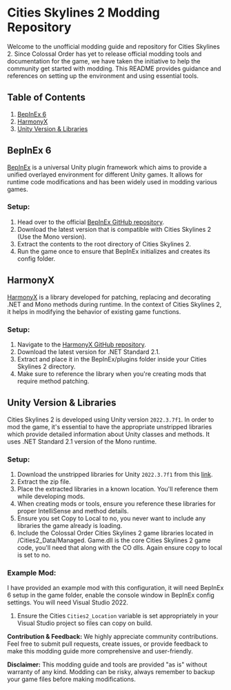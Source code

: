 
# Cities Skylines 2 Modding Repository

Welcome to the unofficial modding guide and repository for Cities Skylines 2. Since Colossal Order has yet to release official modding tools and documentation for the game, we have taken the initiative to help the community get started with modding. This README provides guidance and references on setting up the environment and using essential tools.

## Table of Contents
1. [BepInEx 6](#bepinex-6)
2. [HarmonyX](#harmonyx)
3. [Unity Version & Libraries](#unity-version--libraries)

## BepInEx 6
[BepInEx](https://github.com/BepInEx/BepInEx) is a universal Unity plugin framework which aims to provide a unified overlayed environment for different Unity games. It allows for runtime code modifications and has been widely used in modding various games.

### Setup:
1. Head over to the official [BepInEx GitHub repository](https://github.com/BepInEx/BepInEx).
2. Download the latest version that is compatible with Cities Skylines 2 (Use the Mono version).
3. Extract the contents to the root directory of Cities Skylines 2.
4. Run the game once to ensure that BepInEx initializes and creates its config folder.

## HarmonyX
[HarmonyX](https://github.com/BepInEx/HarmonyX) is a library developed for patching, replacing and decorating .NET and Mono methods during runtime. In the context of Cities Skylines 2, it helps in modifying the behavior of existing game functions.

### Setup:
1. Navigate to the [HarmonyX GitHub repository](https://github.com/BepInEx/HarmonyX).
2. Download the latest version for .NET Standard 2.1.
3. Extract and place it in the BepInEx/plugins folder inside your Cities Skylines 2 directory.
4. Make sure to reference the library when you're creating mods that require method patching.

## Unity Version & Libraries
Cities Skylines 2 is developed using Unity version `2022.3.7f1`. In order to mod the game, it's essential to have the appropriate unstripped libraries which provide detailed information about Unity classes and methods. It uses .NET Standard 2.1 version of the Mono runtime.

### Setup:
1. Download the unstripped libraries for Unity `2022.3.7f1` from this [link](https://unity.bepinex.dev/libraries/2022.3.7.zip).
2. Extract the zip file.
3. Place the extracted libraries in a known location. You'll reference them while developing mods.
4. When creating mods or tools, ensure you reference these libraries for proper IntelliSense and method details.
5. Ensure you set Copy to Local to no, you never want to include any libraries the game already is loading.
6. Include the Colossal Order Cities Skylines 2 game libraries located in <Game Folder>/Cities2_Data/Managed. Game.dll is the core Cities Skylines 2 game code, you'll need that along with the CO dlls. Again ensure copy to local is set to no.

### Example Mod:
I have provided an example mod with this configuration, it will need BepInEx 6 setup in the game folder, enable the console window in BepInEx config settings. You will need Visual Studio 2022.

1. Ensure the Cities `Cities2_Location` variable is set appropriately in your Visual Studio project so files can copy on build.

**Contribution & Feedback:** We highly appreciate community contributions. Feel free to submit pull requests, create issues, or provide feedback to make this modding guide more comprehensive and user-friendly.

**Disclaimer:** This modding guide and tools are provided "as is" without warranty of any kind. Modding can be risky, always remember to backup your game files before making modifications.

